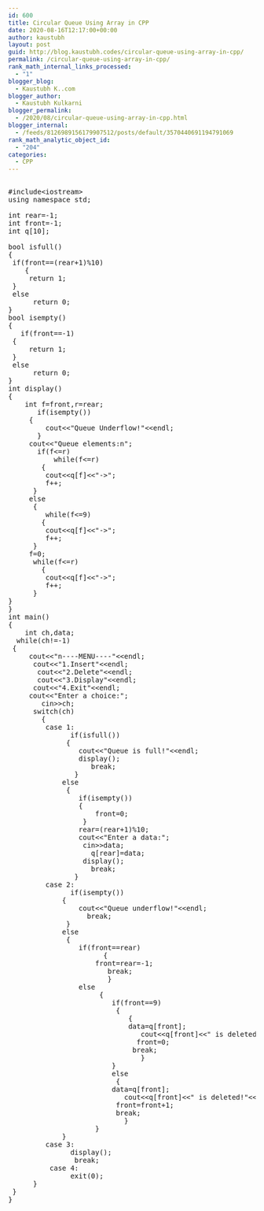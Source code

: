 ```yaml
---
id: 600
title: Circular Queue Using Array in CPP
date: 2020-08-16T12:17:00+00:00
author: kaustubh
layout: post
guid: http://blog.kaustubh.codes/circular-queue-using-array-in-cpp/
permalink: /circular-queue-using-array-in-cpp/
rank_math_internal_links_processed:
  - "1"
blogger_blog:
  - Kaustubh K..com
blogger_author:
  - Kaustubh Kulkarni
blogger_permalink:
  - /2020/08/circular-queue-using-array-in-cpp.html
blogger_internal:
  - /feeds/8126989156179907512/posts/default/3570440691194791069
rank_math_analytic_object_id:
  - "204"
categories:
  - CPP
---
```

<pre><br />#include&lt;iostream><br />using namespace std;<br /><br />int rear=-1;<br />int front=-1;<br />int q[10];<br /><br />bool isfull()<br />{<br />	if(front==(rear+1)%10)<br />	{<br />		return 1;<br />	}<br />	else<br />		return 0;<br />}<br />bool isempty()<br />{<br />	if(front==-1)<br />	{<br />		return 1;<br />	}<br />	else<br />		return 0;<br />}<br />int display()<br />{<br />	int f=front,r=rear;<br />		if(isempty())<br />		{<br />			cout&lt;&lt;"Queue Underflow!"&lt;&lt;endl;<br />		}<br />		cout&lt;&lt;"Queue elements:n";<br />		if(f&lt;=r)<br />			while(f&lt;=r)<br />		{<br />			cout&lt;&lt;q[f]&lt;&lt;"->";<br />			f++;<br />		}<br />		else<br />		{<br />			while(f&lt;=9)<br />		{<br />			cout&lt;&lt;q[f]&lt;&lt;"->";<br />			f++;<br />		}<br />		f=0;<br />		while(f&lt;=r)<br />		{<br />			cout&lt;&lt;q[f]&lt;&lt;"->";<br />			f++;<br />		}<br />}<br />}<br />int main()<br />{<br />	int ch,data;<br />	while(ch!=-1)<br />	{<br />		cout&lt;&lt;"n----MENU----"&lt;&lt;endl;<br />		cout&lt;&lt;"1.Insert"&lt;&lt;endl;<br />		cout&lt;&lt;"2.Delete"&lt;&lt;endl;<br />		cout&lt;&lt;"3.Display"&lt;&lt;endl;<br />		cout&lt;&lt;"4.Exit"&lt;&lt;endl;<br />		cout&lt;&lt;"Enter a choice:";<br />		cin>>ch;<br />		switch(ch)<br />		{<br />			case 1:<br />				if(isfull())<br />				{<br />					cout&lt;&lt;"Queue is full!"&lt;&lt;endl;<br />					display();<br />					break;<br />				}<br />				else<br />				{<br />					if(isempty())<br />					{<br />						front=0;<br />					}<br />					rear=(rear+1)%10;<br />					cout&lt;&lt;"Enter a data:";<br />					cin>>data;<br />					q[rear]=data;	<br />					display();<br />					break;<br />				}<br />			case 2:<br />				if(isempty())<br />				{<br />					cout&lt;&lt;"Queue underflow!"&lt;&lt;endl;<br />					break;	<br />				}<br />				else<br />				{<br />					if(front==rear)<br />						{<br />						front=rear=-1;<br />						break;<br />						}<br />					else<br />						{<br />							if(front==9)<br />							{<br />								{<br />								data=q[front];<br />								cout&lt;&lt;q[front]&lt;&lt;" is deleted!"&lt;&lt;endl;<br />								front=0;<br />								break;<br />								}<br />							}<br />							else<br />							{<br />							data=q[front];<br />							cout&lt;&lt;q[front]&lt;&lt;" is deleted!"&lt;&lt;endl;		<br />							front=front+1;							<br />						    break;<br />							}<br />						}<br />				}<br />			case 3:<br />				display();<br />				break;	<br />			case 4:<br />				exit(0);<br />		}<br />	}<br />}<br /><br /><br /></pre>